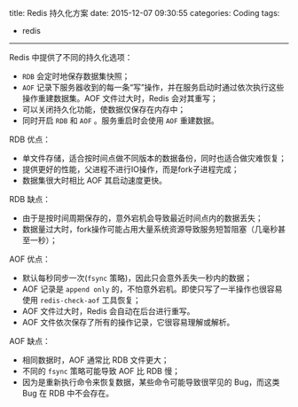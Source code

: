 title: Redis 持久化方案
date: 2015-12-07 09:30:55
categories: Coding
tags:
 - redis
---

Redis 中提供了不同的持久化选项：

* `RDB` 会定时地保存数据集快照；
* `AOF` 记录下服务器收到的每一条“写”操作，并在服务启动时通过依次执行这些操作重建数据集。AOF 文件过大时，Redis 会对其重写；
* 可以关闭持久化功能，使数据仅保存在内存中；
* 同时开启 `RDB` 和 `AOF` 。服务重启时会使用 `AOF` 重建数据。

RDB 优点：

* 单文件存储，适合按时间点做不同版本的数据备份，同时也适合做灾难恢复；
* 提供更好的性能，父进程不进行IO操作，而是fork子进程完成；
* 数据集很大时相比 AOF 其启动速度更快。

RDB 缺点：

* 由于是按时间周期保存的，意外宕机会导致最近时间点内的数据丢失；
* 数据量过大时，fork操作可能占用大量系统资源导致服务短暂阻塞（几毫秒甚至一秒）；

AOF 优点：

* 默认每秒同步一次(`fsync` 策略)，因此只会意外丢失一秒内的数据；
* AOF 记录是 `append only` 的，不怕意外宕机。即使只写了一半操作也很容易使用 `redis-check-aof` 工具恢复；
* AOF 文件过大时，Redis 会自动在后台进行重写。
* AOF 文件依次保存了所有的操作记录，它很容易理解或解析。

AOF 缺点：

* 相同数据时，AOF 通常比 RDB 文件更大；
* 不同的 `fsync` 策略可能导致 AOF 比 RDB 慢；
* 因为是重新执行命令来恢复数据，某些命令可能导致很罕见的 Bug，而这类 Bug 在 RDB 中不会存在。







